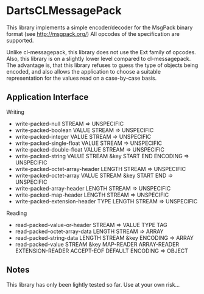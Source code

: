 DartsCLMessagePack
==================

This library implements a simple encoder/decoder for the MsgPack 
binary format (see http://msgpack.org/) All opcodes of the specification
are supported.

Unlike cl-messagepack, this library does not use the Ext family of 
opcodes. Also, this library is on a slightly lower level compared to
cl-messagepack. The advantage is, that this library refuses to guess
the type of objects being encoded, and also allows the application to 
choose a suitable representation for the values read on a case-by-case
basis.

Application Interface
----------------------

Writing

 - write-packed-null STREAM => UNSPECIFIC
 - write-packed-boolean VALUE STREAM => UNSPECIFIC
 - write-packed-integer VALUE STREAM => UNSPECIFIC
 - write-packed-single-float VALUE STREAM => UNSPECIFIC
 - write-packed-double-float VALUE STREAM => UNSPECIFIC
 - write-packed-string VALUE STREAM &key START END ENCODING => UNSPECIFIC
 - write-packed-octet-array-header LENGTH STREAM => UNSPECIFIC
 - write-packed-octet-array VALUE STREAM &key START END => UNSPECIFIC
 - write-packed-array-header LENGTH STREAM => UNSPECIFIC
 - write-packed-map-header LENGTH STREAM => UNSPECIFIC
 - write-packed-extension-header TYPE LENGTH STREAM => UNSPECIFIC

Reading

 - read-packed-value-or-header STREAM => VALUE TYPE TAG
 - read-packed-octet-array-data LENGTH STREAM => ARRAY
 - read-packed-string-data LENGTH STREAM &key ENCODING => ARRAY
 - read-packed-value STREAM &key MAP-READER ARRAY-READER EXTENSION-READER ACCEPT-EOF DEFAULT ENCODING => OBJECT

Notes
-----

This library has only been lightly tested so far. Use at your own risk...

